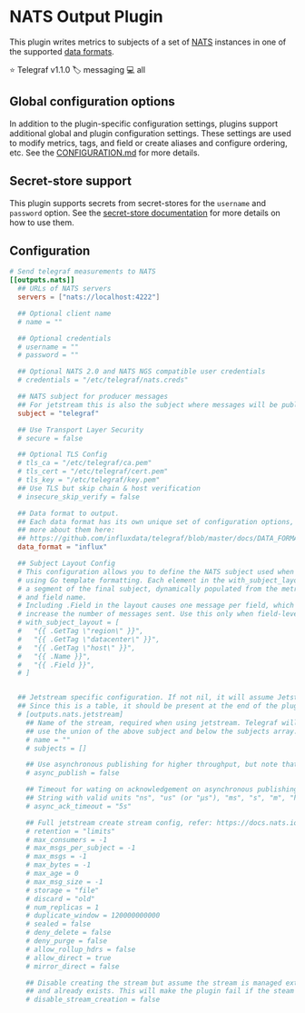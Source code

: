 # NATS Output Plugin

This plugin writes metrics to subjects of a set of [NATS][nats] instances in
one of the supported [data formats][data_formats].

⭐ Telegraf v1.1.0
🏷️ messaging
💻 all

[nats]: https://nats.io
[data_formats]: /docs/DATA_FORMATS_OUTPUT.md

## Global configuration options <!-- @/docs/includes/plugin_config.md -->

In addition to the plugin-specific configuration settings, plugins support
additional global and plugin configuration settings. These settings are used to
modify metrics, tags, and field or create aliases and configure ordering, etc.
See the [CONFIGURATION.md][CONFIGURATION.md] for more details.

[CONFIGURATION.md]: ../../../docs/CONFIGURATION.md#plugins

## Secret-store support

This plugin supports secrets from secret-stores for the `username` and
`password` option.
See the [secret-store documentation][SECRETSTORE] for more details on how
to use them.

[SECRETSTORE]: ../../../docs/CONFIGURATION.md#secret-store-secrets

## Configuration

```toml @sample.conf
# Send telegraf measurements to NATS
[[outputs.nats]]
  ## URLs of NATS servers
  servers = ["nats://localhost:4222"]

  ## Optional client name
  # name = ""

  ## Optional credentials
  # username = ""
  # password = ""

  ## Optional NATS 2.0 and NATS NGS compatible user credentials
  # credentials = "/etc/telegraf/nats.creds"

  ## NATS subject for producer messages
  ## For jetstream this is also the subject where messages will be published
  subject = "telegraf"

  ## Use Transport Layer Security
  # secure = false

  ## Optional TLS Config
  # tls_ca = "/etc/telegraf/ca.pem"
  # tls_cert = "/etc/telegraf/cert.pem"
  # tls_key = "/etc/telegraf/key.pem"
  ## Use TLS but skip chain & host verification
  # insecure_skip_verify = false

  ## Data format to output.
  ## Each data format has its own unique set of configuration options, read
  ## more about them here:
  ## https://github.com/influxdata/telegraf/blob/master/docs/DATA_FORMATS_OUTPUT.md
  data_format = "influx"

  ## Subject Layout Config
  # This configuration allows you to define the NATS subject used when publishing metrics,
  # using Go template formatting. Each element in the with_subject_layout array represents
  # a segment of the final subject, dynamically populated from the metric’s tags, name,
  # and field name.
  # Including .Field in the layout causes one message per field, which can significantly
  # increase the number of messages sent. Use this only when field-level granularity is necessary.
  # with_subject_layout = [
  #   "{{ .GetTag \"region\" }}",
  #   "{{ .GetTag \"datacenter\" }}",
  #   "{{ .GetTag \"host\" }}",
  #   "{{ .Name }}",
  #   "{{ .Field }}",
  # ]


  ## Jetstream specific configuration. If not nil, it will assume Jetstream context.
  ## Since this is a table, it should be present at the end of the plugin section. Else you can use inline table format.
  # [outputs.nats.jetstream]
    ## Name of the stream, required when using jetstream. Telegraf will
    ## use the union of the above subject and below the subjects array.
    # name = ""
    # subjects = []

    ## Use asynchronous publishing for higher throughput, but note that it does not guarantee order within batches.
    # async_publish = false

    ## Timeout for wating on acknowledgement on asynchronous publishing
    ## String with valid units "ns", "us" (or "µs"), "ms", "s", "m", "h".
    # async_ack_timeout = "5s"

    ## Full jetstream create stream config, refer: https://docs.nats.io/nats-concepts/jetstream/streams
    # retention = "limits"
    # max_consumers = -1
    # max_msgs_per_subject = -1
    # max_msgs = -1
    # max_bytes = -1
    # max_age = 0
    # max_msg_size = -1
    # storage = "file"
    # discard = "old"
    # num_replicas = 1
    # duplicate_window = 120000000000
    # sealed = false
    # deny_delete = false
    # deny_purge = false
    # allow_rollup_hdrs = false
    # allow_direct = true
    # mirror_direct = false

    ## Disable creating the stream but assume the stream is managed externally
    ## and already exists. This will make the plugin fail if the steam does not exist.
    # disable_stream_creation = false
```
